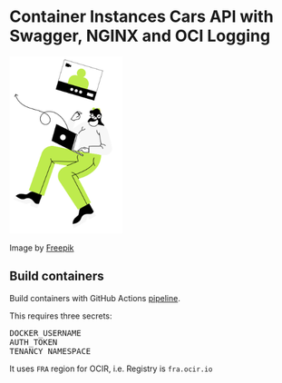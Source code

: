 # Container Instances Cars API with Swagger, NGINX and OCI Logging

<img src="../../main.png" width="200"/>
<p>
Image by <a href="http://www.freepik.com">Freepik</a>

## Build containers

Build containers with GitHub Actions <a href="./containers.yml">pipeline</a>.
<p>
    
This requires three secrets:
<pre>
DOCKER_USERNAME
AUTH_TOKEN
TENANCY_NAMESPACE
</pre>
It uses <code>FRA</code> region for OCIR, i.e. Registry is <code>fra.ocir.io</code>
